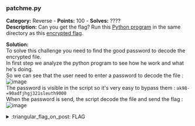 ### patchme.py
**Category:** Reverse - **Points:** 100 - **Solves:** ????  
**Description:** Can you get the flag? Run this [Python program](./patchme.flag.py/) in the same directory as this [encrypted flag](./flag.txt.enc/).  

**Solution:**  
To solve this challenge you need to find the good password to decode the encrypted file.  
In first step we analyze the python program to see how he work and what he's doing.  
So we can see that the user need to enter a password to decode the file :  
![image](https://user-images.githubusercontent.com/91023285/160236910-77c6c5c1-576a-46fc-8f58-bebe971c8783.png)  
The password is visible in the script so it's very easy to bypass them : `ak98-=90adfjhgj321sleuth9000`  
When the password is send, the script decode the file and send the flag :  
![image](https://user-images.githubusercontent.com/91023285/160236997-5e5af8e5-06c1-42ca-b6a9-b46400848b14.png)


<details>
  <summary>:triangular_flag_on_post: FLAG</summary>

  ```
  picoCTF{p47ch1ng_l1f3_h4ck_c4a4688b}
  ```
</details>
